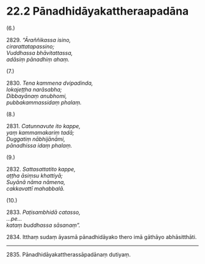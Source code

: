 

# 22.2 Pānadhidāyakattheraapadāna



(6.)

2829\. _“Āraññikassa isino,_  
_cirarattatapassino;_  
_Vuddhassa bhāvitattassa,_  
_adāsiṃ pānadhiṃ ahaṃ._  


(7.)

2830\. _Tena kammena dvipadinda,_  
_lokajeṭṭha narāsabha;_  
_Dibbayānaṃ anubhomi,_  
_pubbakammassidaṃ phalaṃ._  


(8.)

2831\. _Catunnavute ito kappe,_  
_yaṃ kammamakariṃ tadā;_  
_Duggatiṃ nābhijānāmi,_  
_pānadhissa idaṃ phalaṃ._  


(9.)

2832\. _Sattasattatito kappe,_  
_aṭṭha āsiṃsu khattiyā;_  
_Suyānā nāma nāmena,_  
_cakkavattī mahabbalā._  


(10.)

2833\. _Paṭisambhidā catasso,_  
_…pe…_  
_kataṃ buddhassa sāsanaṃ”._  


2834\. Itthaṃ sudaṃ āyasmā pānadhidāyako thero imā gāthāyo abhāsitthāti.

---

2835\. Pānadhidāyakattherassāpadānaṃ dutiyaṃ.





